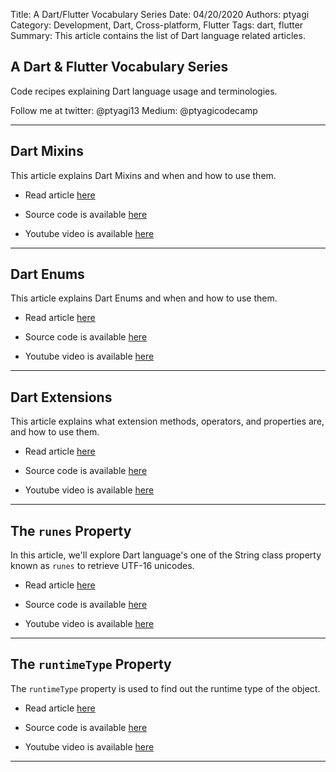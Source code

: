 Title: A Dart/Flutter Vocabulary Series
Date: 04/20/2020
Authors: ptyagi
Category: Development, Dart, Cross-platform, Flutter
Tags: dart, flutter
Summary: This article contains the list of Dart language related articles.


## A Dart & Flutter Vocabulary Series

Code recipes explaining Dart language usage and terminologies.


Follow me at twitter: @ptyagi13
Medium: @ptyagicodecamp

---

## Dart Mixins

This article explains Dart Mixins and when and how to use them.

* Read article [here](https://ptyagicodecamp.github.io/dart-mixins.html)

* Source code is available [here](https://github.com/ptyagicodecamp/dart_vocab/blob/master/src/mixins.dart)

* Youtube video is available [here](https://youtu.be/TODO)

---

## Dart Enums

This article explains Dart Enums and when and how to use them.

* Read article [here](https://ptyagicodecamp.github.io/dart-enums.html)

* Source code is available [here](https://github.com/ptyagicodecamp/dart_vocab/blob/master/src/enums.dart)

* Youtube video is available [here](https://youtu.be/A0M3iXZQjyo)

---

## Dart Extensions

This article explains what extension methods, operators, and properties are, and how to use them.

* Read article [here](https://ptyagicodecamp.github.io/dart-extensions.html)

* Source code is available [here](https://github.com/ptyagicodecamp/dart_vocab/blob/master/src/extensions.dart)

* Youtube video is available [here](https://youtu.be/NYahXrWoepo)

---

## The `runes` Property

In this article, we'll explore Dart language's one of the String class property known as `runes` to retrieve UTF-16 unicodes.

* Read article [here](https://ptyagicodecamp.github.io/the-runes-property.html)

* Source code is available [here](https://github.com/ptyagicodecamp/dart_vocab/blob/master/src/runes.dart)

* Youtube video is available [here](https://youtu.be/y9QpGpWpCbE)

---

## The `runtimeType` Property

The `runtimeType` property is used to find out the runtime type of the object.

* Read article [here](https://ptyagicodecamp.github.io/the-runtimetype-property.html)

* Source code is available [here](https://github.com/ptyagicodecamp/dart_vocab/blob/master/src/runtimeType.dart)

* Youtube video is available [here](https://youtu.be/2Oa5mJU3KUY)


---
